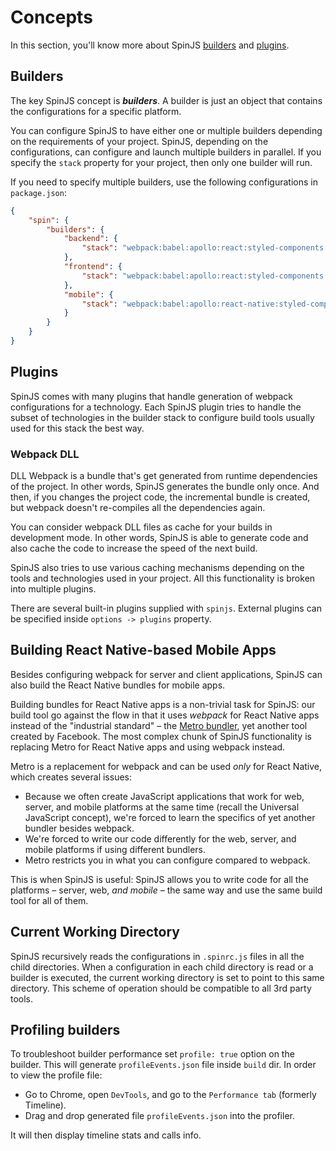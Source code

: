# Concepts

In this section, you'll know more about SpinJS [builders](#builders) and [plugins](#plugins).

## Builders

The key SpinJS concept is **_builders_**. A builder is just an object that contains the configurations for a specific 
platform. 

You can configure SpinJS to have either one or multiple builders depending on the requirements of your project. SpinJS,
depending on the configurations, can configure and launch multiple builders in parallel. If you specify the `stack` 
property for your project, then only one builder will run.

If you need to specify multiple builders, use the following configurations in `package.json`:

```json
{
    "spin": {
        "builders": {
            "backend": {
                "stack": "webpack:babel:apollo:react:styled-components:sass:server"
            },
            "frontend": {
                "stack": "webpack:babel:apollo:react:styled-components:sass:web"
            },
            "mobile": {
                "stack": "webpack:babel:apollo:react-native:styled-components:sass:ios"
            }
        }
    }
}
```

## Plugins

SpinJS comes with many plugins that handle generation of webpack configurations for a technology. Each SpinJS plugin 
tries to handle the subset of technologies in the builder stack to configure build tools usually used for this stack the 
best way.

### Webpack DLL

DLL Webpack is a bundle that's get generated from runtime dependencies of the project. In other words, SpinJS generates 
the bundle only once. And then, if you changes the project code, the incremental bundle is created, but webpack doesn't
re-compiles all the dependencies again. 

You can consider webpack DLL files as cache for your builds in development mode. In other words, SpinJS is able to 
generate code and also cache the code to increase the speed of the next build.

SpinJS also tries to use various caching mechanisms depending on the tools and technologies used in your project. All
this functionality is broken into multiple plugins.

There are several built-in plugins supplied with `spinjs`. External plugins can be specified inside
`options -> plugins` property.

## Building React Native-based Mobile Apps

Besides configuring webpack for server and client applications, SpinJS can also build the React Native bundles for 
mobile apps.

Building bundles for React Native apps is a non-trivial task for SpinJS: our build tool go against the flow in that it
uses _webpack_ for React Native apps instead of the "industrial standard" &ndash; the [Metro bundler], yet another tool 
created by Facebook. The most complex chunk of SpinJS functionality is replacing Metro for React Native apps and using 
webpack instead.

Metro is a replacement for webpack and can be used _only_ for React Native, which creates several issues: 

* Because we often create JavaScript applications that work for web, server, and mobile platforms at the same time 
(recall the Universal JavaScript concept), we're forced to learn the specifics of yet another bundler besides webpack.
* We're forced to write our code differently for the web, server, and mobile platforms if using different bundlers.
* Metro restricts you in what you can configure compared to webpack.

This is when SpinJS is useful: SpinJS allows you to write code for all the platforms &ndash; server, web, _and mobile_ 
&ndash; the same way and use the same build tool for all of them.

## Current Working Directory

SpinJS recursively reads the configurations in `.spinrc.js` files in all the child directories. When a configuration in 
each child directory is read or a builder is executed, the current working directory is set to point to this same 
directory. This scheme of operation should be compatible to all 3rd party tools.

## Profiling builders

To troubleshoot builder performance set `profile: true` option on the builder. This will generate
`profileEvents.json` file inside `build` dir. In order to view the profile file:
  - Go to Chrome, open `DevTools`, and go to the `Performance tab` (formerly Timeline).
  - Drag and drop generated file `profileEvents.json` into the profiler.

It will then display timeline stats and calls info.

[metro bundler]: https://facebook.github.io/metro/
[`webpack-merge` strategies documentation]: https://github.com/survivejs/webpack-merge#mergestrategy-field-prependappendreplaceconfiguration-configuration